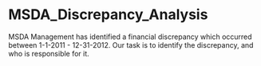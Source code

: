 # MSDA_Discrepancy_Analysis
MSDA Management has identified a financial discrepancy which occurred between 1-1-2011 - 12-31-2012. Our task is to identify the discrepancy, and who is responsible for it.
